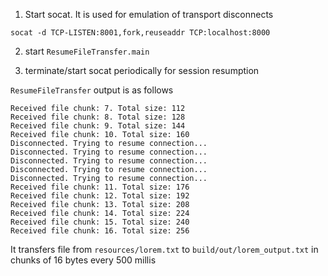 1. Start socat. It is used for emulation of transport disconnects

`socat -d TCP-LISTEN:8001,fork,reuseaddr TCP:localhost:8000`

2. start `ResumeFileTransfer.main`

3. terminate/start socat periodically for session resumption

`ResumeFileTransfer` output is as follows

```
Received file chunk: 7. Total size: 112
Received file chunk: 8. Total size: 128
Received file chunk: 9. Total size: 144
Received file chunk: 10. Total size: 160
Disconnected. Trying to resume connection...
Disconnected. Trying to resume connection...
Disconnected. Trying to resume connection...
Disconnected. Trying to resume connection...
Disconnected. Trying to resume connection...
Received file chunk: 11. Total size: 176
Received file chunk: 12. Total size: 192
Received file chunk: 13. Total size: 208
Received file chunk: 14. Total size: 224
Received file chunk: 15. Total size: 240
Received file chunk: 16. Total size: 256
```

It transfers file from `resources/lorem.txt` to `build/out/lorem_output.txt` in chunks of 16 bytes every 500 millis
